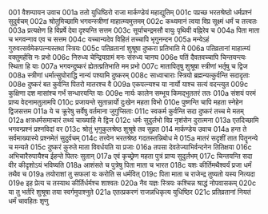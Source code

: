 001	वैशम्पायन उवाच
001a	ततो युधिष्ठिरो राजा मार्कण्डेयं महाद्युतिम्
001c	पप्रच्छ भरतश्रेष्ठो धर्मप्रश्नं सुदुर्वचम्
002a	श्रोतुमिच्छामि भगवन्स्त्रीणां माहात्म्यमुत्तमम्
002c	कथ्यमानं त्वया विप्र सूक्ष्मं धर्मं च तत्त्वतः
003a	प्रत्यक्षेण हि विप्रर्षे देवा दृश्यन्ति सत्तम
003c	सूर्याचन्द्रमसौ वायुः पृथिवी वह्निरेव च
004a	पिता माता च भगवन्गाव एव च सत्तम
004c	यच्चान्यदेव विहितं तच्चापि भृगुनन्दन
005a	मन्येऽहं गुरुवत्सर्वमेकपत्न्यस्तथा स्त्रियः
005c	पतिव्रतानां शुश्रूषा दुष्करा प्रतिभाति मे
006a	पतिव्रतानां माहात्म्यं वक्तुमर्हसि नः प्रभो
006c	निरुध्य चेन्द्रियग्रामं मनः संरुध्य चानघ
006e	पतिं दैवतवच्चापि चिन्तयन्त्यः स्थिता हि याः
007a	भगवन्दुष्करं ह्येतत्प्रतिभाति मम प्रभो
007c	मातापितृषु शुश्रूषा स्त्रीणां भर्तृषु च द्विज
008a	स्त्रीणां धर्मात्सुघोराद्धि नान्यं पश्यामि दुष्करम्
008c	साध्वाचाराः स्त्रियो ब्रह्मन्यत्कुर्वन्ति सदादृताः
008e	दुष्करं बत कुर्वन्ति पितरो मातरश्च वै
009a	एकपत्न्यश्च या नार्यो याश्च सत्यं वदन्त्युत
009c	कुक्षिणा दश मासांश्च गर्भं सन्धारयन्ति याः
009e	नार्यः कालेन सम्भूय किमद्भुततरं ततः
010a	संशयं परमं प्राप्य वेदनामतुलामपि
010c	प्रजायन्ते सुतान्नार्यो दुःखेन महता विभो
010e	पुष्णन्ति चापि महता स्नेहेन द्विजसत्तम
011a	ये च क्रूरेषु सर्वेषु वर्तमाना जुगुप्सिताः
011c	स्वकर्म कुर्वन्ति सदा दुष्करं तच्च मे मतम्
012a	क्षत्रधर्मसमाचारं तथ्यं चाख्याहि मे द्विज
012c	धर्मः सुदुर्लभो विप्र नृशंसेन दुरात्मना
013a	एतदिच्छामि भगवन्प्रश्नं प्रश्नविदां वर
013c	श्रोतुं भृगुकुलश्रेष्ठ शुश्रूषे तव सुव्रत
014	मार्कण्डेय उवाच
014a	हन्त ते सर्वमाख्यास्ये प्रश्नमेतं सुदुर्वचम्
014c	तत्त्वेन भरतश्रेष्ठ गदतस्तन्निबोध मे
015a	मातरं सदृशीं तात पितॄनन्ये च मन्यते
015c	दुष्करं कुरुते माता विवर्धयति या प्रजाः
016a	तपसा देवतेज्याभिर्वन्दनेन तितिक्षया
016c	अभिचारैरुपायैश्च ईहन्ते पितरः सुतान्
017a	एवं कृच्छ्रेण महता पुत्रं प्राप्य सुदुर्लभम्
017c	चिन्तयन्ति सदा वीर कीदृशोऽयं भविष्यति
018a	आशंसते च पुत्रेषु पिता माता च भारत
018c	यशः कीर्तिमथैश्वर्यं प्रजा धर्मं तथैव च
019a	तयोराशां तु सफलां यः करोति स धर्मवित्
019c	पिता माता च राजेन्द्र तुष्यतो यस्य नित्यदा
019e	इह प्रेत्य च तस्याथ कीर्तिर्धर्मश्च शाश्वतः
020a	नैव यज्ञः स्त्रियः कश्चिन्न श्राद्धं नोपवासकम्
020c	या तु भर्तरि शुश्रूषा तया स्वर्गमुपाश्नुते
021a	एतत्प्रकरणं राजन्नधिकृत्य युधिष्ठिर
021c	प्रतिव्रतानां नियतं धर्मं चावहितः शृणु

